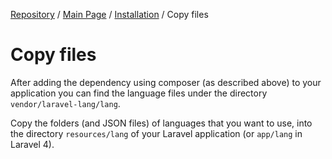 [Repository](https://github.com/Laravel-Lang/lang) / [Main Page](../index.md) / [Installation](../index.md#installation) / Copy files

# Copy files

After adding the dependency using composer (as described above) to your application you can find the language files under the
directory `vendor/laravel-lang/lang`.

Copy the folders (and JSON files) of languages that you want to use, into the directory `resources/lang` of your Laravel application (or `app/lang` in Laravel
4).

